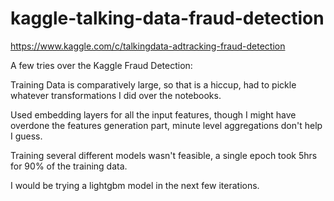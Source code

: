 # kaggle-talking-data-fraud-detection
https://www.kaggle.com/c/talkingdata-adtracking-fraud-detection


A few tries over the Kaggle Fraud Detection:

Training Data is comparatively large, so that is a hiccup, had to pickle whatever transformations I did over the notebooks.

Used embedding layers for all the input features, though I might have overdone the features generation part, minute level aggregations don't help I guess.

Training several different models wasn't feasible, a single epoch took 5hrs for 90% of the training data.

I would be trying a lightgbm model in the next few iterations.
